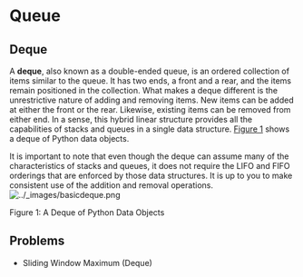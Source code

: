 # Queue

## Deque

A **deque**, also known as a double-ended queue, is an ordered collection of items similar to the queue. It has two ends, a front and a rear, and the items remain positioned in the collection. What makes a deque different is the unrestrictive nature of adding and removing items. New items can be added at either the front or the rear. Likewise, existing items can be removed from either end. In a sense, this hybrid linear structure provides all the capabilities of stacks and queues in a single data structure. [Figure 1](https://runestone.academy/runestone/books/published/pythonds/BasicDS/WhatIsaDeque.html#fig-basicdeque) shows a deque of Python data objects.

It is important to note that even though the deque can assume many of the characteristics of stacks and queues, it does not require the LIFO and FIFO orderings that are enforced by those data structures. It is up to you to make consistent use of the addition and removal operations.![../\_images/basicdeque.png](https://runestone.academy/runestone/books/published/pythonds/_images/basicdeque.png)

Figure 1: A Deque of Python Data Objects

## Problems

* Sliding Window Maximum \(Deque\)

